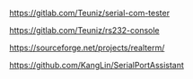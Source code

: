 https://gitlab.com/Teuniz/serial-com-tester

https://gitlab.com/Teuniz/rs232-console

https://sourceforge.net/projects/realterm/

https://github.com/KangLin/SerialPortAssistant
